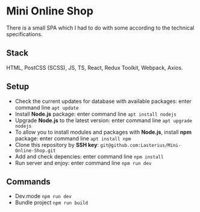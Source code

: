 # Mini Online Shop

There is a small SPA which I had to do with some according to the technical specifications.

## Stack

HTML, PostCSS (SCSS), JS, TS, React, Redux Toolkit, Webpack, Axios.

## Setup

- Check the current updates for database with available packages: enter command line `apt update`
- Install **Node.js** package: enter command line `apt install nodejs`
- Upgrade **Node.js** to the latest version: enter command line `apt upgrade nodejs`
- To allow you to install modules and packages with **Node.js**, install **npm** package: enter command line `apt install npm`
- Clone this repository by **SSH key**: `git@github.com:Lasterius/Mini-Online-Shop.git`
- Add and check depencies: enter command line `npm install`
- Run server and enjoy: enter command line `npm run dev`

## Commands

- Dev.mode `npm run dev`
- Bundle project `npm run build`
